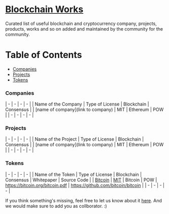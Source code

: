 # [Blockchain Works](https://blockchainedindia.github.io/resources/works)

Curated list of useful blockchain and cryptocurrency company, projects, products, works and so on added and maintained by the community for the community.

# Table of Contents

- [Companies](#companies)
- [Projects](#projects)
- [Tokens](#tokens)


### Companies
| - | - | - | - |
| Name of the Company | Type of License | Blockchain | Consensus |
| [name of company](link to company) | MIT | Ethereum | POW |
| - | - | - | - |

### Projects
| - | - | - | - |
| Name of the Project | Type of License | Blockchain | Consensus |
| [name of company](link to company) | MIT | Ethereum | POW |
| - | - | - | - |

### Tokens
| - | - | - | - |
| Name of the Token | Type of License | Blockchain | Consensus | Whitepaper | Source Code |
| [Bitcoin](https://bitcoin.org/) | [MIT][mit] | Bitcoin | POW | https://bitcoin.org/bitcoin.pdf | https://github.com/bitcoin/bitcoin |
| - | - | - | - |



If you think something's missing, feel free to let us know about it [here](https://github.com/blockchainedindia/resources/issues/new).
And we would make sure to add you as collborator. :)

[mit]: https://opensource.org/licenses/MIT
